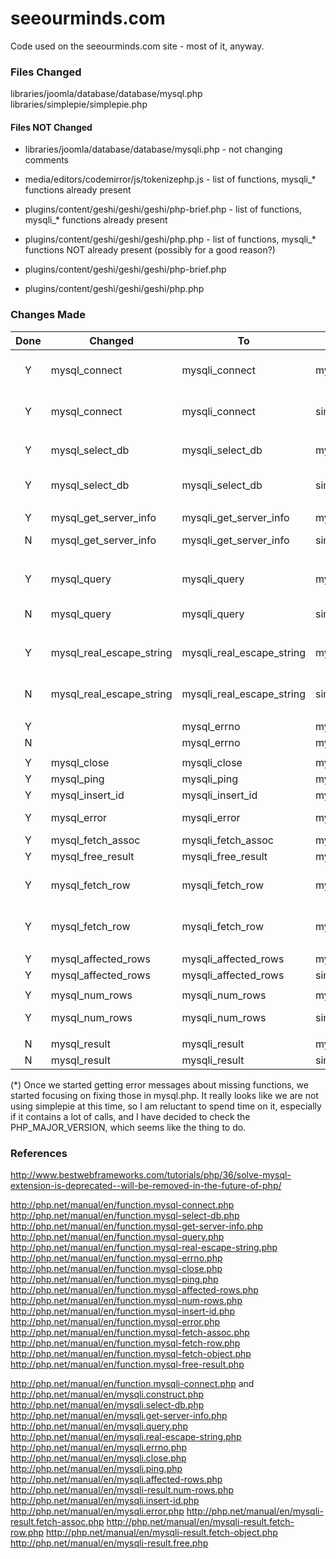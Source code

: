 # seeourminds.com

Code used on the seeourminds.com site - most of it, anyway.

### Files Changed

libraries/joomla/database/database/mysql.php
libraries/simplepie/simplepie.php

#### Files NOT Changed

* libraries/joomla/database/database/mysqli.php - not changing comments

* media/editors/codemirror/js/tokenizephp.js - list of functions, mysqli_* functions already present

* plugins/content/geshi/geshi/geshi/php-brief.php - list of functions, mysqli_* functions already present

* plugins/content/geshi/geshi/geshi/php.php - list of functions, mysqli_* functions NOT already present (possibly for a good reason?)

* plugins/content/geshi/geshi/geshi/php-brief.php

* plugins/content/geshi/geshi/geshi/php.php


### Changes Made

| Done | Changed | To | In File(s) | Comments |
|:----:|---------|----|----------|----------|
| Y | mysql_connect | mysqli_connect | mysql.php | Checks version in only 1 of 3 places; changed for php 7 only |
| Y | mysql_connect | mysqli_connect | simplepie.php | Kept it simple, unsure whether this is being used |
| | | | | | |
| Y | mysql_select_db | mysqli_select_db | mysql.php | Checks version; changed for php 7 only |
| Y | mysql_select_db | mysqli_select_db | simplepie.php | Kept it simple, unsure whether this is being used |
| | | | | | |
| Y | mysql_get_server_info | mysqli_get_server_info | mysql.php | |
| N | mysql_get_server_info | mysqli_get_server_info | simplepie.php | No calls to function found |
| | | | | | |
| Y | mysql_query | mysqli_query | mysql.php | Checks version in 4 of 4 places; changed for PHP 7 only |
| N | mysql_query | mysqli_query | simplepie.php | Contains 15 calls to mysql_query (*) |
| | | | | | |
| Y | mysql_real_escape_string | mysqli_real_escape_string | mysql.php | Checks version in 1 of 1 places; changed for PHP 7 only |
| N | mysql_real_escape_string | mysqli_real_escape_string | simplepie.php | Contains 16 calls to mysql_real_escape_string (*) |
| | | | | | |
| Y | | mysql_errno | mysqli_errno | mysql.php | Changed in all 2 of 2 places |
| N | | mysql_errno | mysqli_errno | simplepie.php | Function not found in file |
| | | | | | |
| Y | mysql_close | mysqli_close | mysql.php | Used in only one place |
| Y | mysql_ping | mysqli_ping | mysql.php | Used in only one place |
| Y | mysql_insert_id | mysqli_insert_id | mysql.php | Used in only one place |
| Y | mysql_error | mysqli_error | mysql.php | Changed both of two uses |
| Y | mysql_fetch_assoc | mysqli_fetch_assoc | mysql.php | Used in only one place |
| Y | mysql_free_result | mysqli_free_result | mysql.php | Used in only one place |
| Y | mysql_fetch_row | mysqli_fetch_row | mysql.php | Checks version in 1 of 1 places; changed for PHP 7 only |
| Y | mysql_fetch_row | mysqli_fetch_row | mysql.php | Checks version in 1 of 1 places; changed for PHP 7 only |
| | | | | | |
| Y | mysql_affected_rows | mysqli_affected_rows | mysql.php | Used in only one place |
| Y | mysql_affected_rows | mysqli_affected_rows | simplepie.php | Used in only one place |
| | | | | | |
| Y | mysql_num_rows | mysqli_num_rows | mysql.php | Used in only one place |
| Y | mysql_num_rows | mysqli_num_rows | simplepie.php | Changed both of two uses |
| | | | | | |
| N | mysql_result | mysqli_result | mysql.php | Not found in file |
| N | mysql_result | mysqli_result | simplepie.php | Not found in file |

(*) Once we started getting error messages about missing functions, we started focusing on fixing those in mysql.php.  It really looks like we are not using simplepie at this time, so I am reluctant to spend time on it, especially if it contains a lot of calls, and I have decided to check the PHP_MAJOR_VERSION, which seems like the thing to do.

### References

http://www.bestwebframeworks.com/tutorials/php/36/solve-mysql-extension-is-deprecated--will-be-removed-in-the-future-of-php/

http://php.net/manual/en/function.mysql-connect.php
http://php.net/manual/en/function.mysql-select-db.php
http://php.net/manual/en/function.mysql-get-server-info.php
http://php.net/manual/en/function.mysql-query.php
http://php.net/manual/en/function.mysql-real-escape-string.php
http://php.net/manual/en/function.mysql-errno.php
http://php.net/manual/en/function.mysql-close.php
http://php.net/manual/en/function.mysql-ping.php
http://php.net/manual/en/function.mysql-affected-rows.php
http://php.net/manual/en/function.mysql-num-rows.php
http://php.net/manual/en/function.mysql-insert-id.php
http://php.net/manual/en/function.mysql-error.php
http://php.net/manual/en/function.mysql-fetch-assoc.php
http://php.net/manual/en/function.mysql-fetch-row.php
http://php.net/manual/en/function.mysql-fetch-object.php
http://php.net/manual/en/function.mysql-free-result.php


http://php.net/manual/en/function.mysqli-connect.php and http://php.net/manual/en/mysqli.construct.php
http://php.net/manual/en/mysqli.select-db.php
http://php.net/manual/en/mysqli.get-server-info.php
http://php.net/manual/en/mysqli.query.php
http://php.net/manual/en/mysqli.real-escape-string.php
http://php.net/manual/en/mysqli.errno.php
http://php.net/manual/en/mysqli.close.php
http://php.net/manual/en/mysqli.ping.php
http://php.net/manual/en/mysqli.affected-rows.php
http://php.net/manual/en/mysqli-result.num-rows.php
http://php.net/manual/en/mysqli.insert-id.php
http://php.net/manual/en/mysqli.error.php
http://php.net/manual/en/mysqli-result.fetch-assoc.php
http://php.net/manual/en/mysqli-result.fetch-row.php
http://php.net/manual/en/mysqli-result.fetch-object.php
http://php.net/manual/en/mysqli-result.free.php


